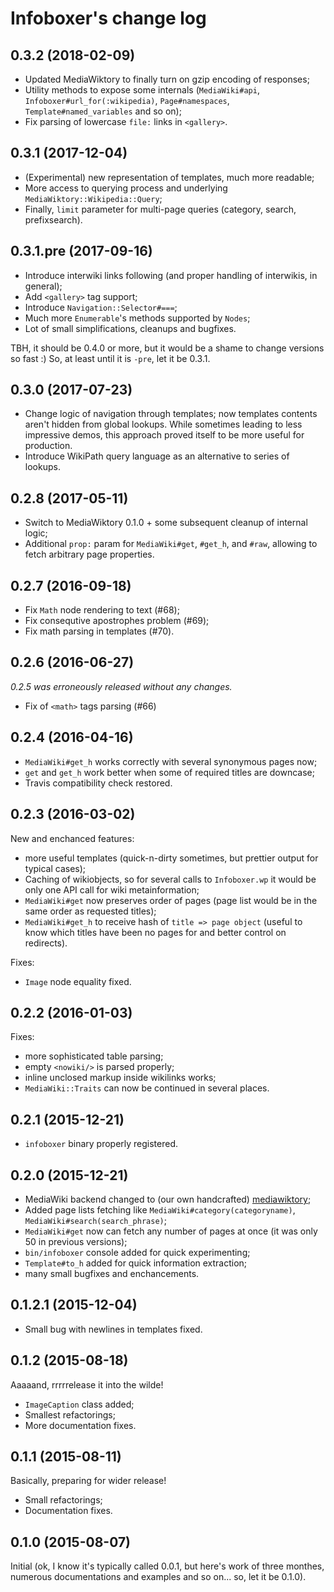 # Infoboxer's change log

## 0.3.2 (2018-02-09)

* Updated MediaWiktory to finally turn on gzip encoding of responses;
* Utility methods to expose some internals (`MediaWiki#api`, `Infoboxer#url_for(:wikipedia)`,
  `Page#namespaces`, `Template#named_variables` and so on);
* Fix parsing of lowercase `file:` links in `<gallery>`.

## 0.3.1 (2017-12-04)

* (Experimental) new representation of templates, much more readable;
* More access to querying process and underlying `MediaWiktory::Wikipedia::Query`;
* Finally, `limit` parameter for multi-page queries (category, search, prefixsearch).

## 0.3.1.pre (2017-09-16)

* Introduce interwiki links following (and proper handling of interwikis, in general);
* Add `<gallery>` tag support;
* Introduce `Navigation::Selector#===`;
* Much more `Enumerable`'s methods supported by `Nodes`;
* Lot of small simplifications, cleanups and bugfixes.

TBH, it should be 0.4.0 or more, but it would be a shame to change versions so fast :) So, at least
until it is `-pre`, let it be 0.3.1.

## 0.3.0 (2017-07-23)

* Change logic of navigation through templates; now templates contents aren't hidden from global
  lookups. While sometimes leading to less impressive demos, this approach proved itself to be more
  useful for production.
* Introduce WikiPath query language as an alternative to series of lookups.

## 0.2.8 (2017-05-11)

* Switch to MediaWiktory 0.1.0 + some subsequent cleanup of internal logic;
* Additional `prop:` param for `MediaWiki#get`, `#get_h`, and `#raw`, allowing to fetch arbitrary
  page properties.

## 0.2.7 (2016-09-18)

* Fix `Math` node rendering to text (#68);
* Fix consequtive apostrophes problem (#69);
* Fix math parsing in templates (#70).

## 0.2.6 (2016-06-27)

_0.2.5 was erroneously released without any changes._

* Fix of `<math>` tags parsing (#66)

## 0.2.4 (2016-04-16)

* `MediaWiki#get_h` works correctly with several synonymous pages now;
* `get` and `get_h` work better when some of required titles are downcase;
* Travis compatibility check restored.

## 0.2.3 (2016-03-02)

New and enchanced features:
* more useful templates (quick-n-dirty sometimes, but prettier output for
  typical cases);
* Caching of wikiobjects, so for several calls to `Infoboxer.wp` it would
  be only one API call for wiki metainformation;
* `MediaWiki#get` now preserves order of pages (page list would be in
  the same order as requested titles);
* `MediaWiki#get_h` to receive hash of `title => page object` (useful
  to know which titles have been no pages for and better control on
  redirects).

Fixes:
* `Image` node equality fixed.

## 0.2.2 (2016-01-03)

Fixes:
* more sophisticated table parsing;
* empty `<nowiki/>` is parsed properly;
* inline unclosed markup inside wikilinks works;
* `MediaWiki::Traits` can now be continued in several places.

## 0.2.1 (2015-12-21)

* `infoboxer` binary properly registered.

## 0.2.0 (2015-12-21)

* MediaWiki backend changed to (our own handcrafted)
  [mediawiktory](https://github.com/molybdenum-99/mediawiktory);
* Added page lists fetching like `MediaWiki#category(categoryname)`,
  `MediaWiki#search(search_phrase)`;
* `MediaWiki#get` now can fetch any number of pages at once (it was only
  50 in previous versions);
* `bin/infoboxer` console added for quick experimenting;
* `Template#to_h` added for quick information extraction;
* many small bugfixes and enchancements.

## 0.1.2.1 (2015-12-04)

* Small bug with newlines in templates fixed.

## 0.1.2 (2015-08-18)

Aaaaand, rrrrrelease it into the wilde!

* `ImageCaption` class added;
* Smallest refactorings;
* More documentation fixes.


## 0.1.1 (2015-08-11)

Basically, preparing for wider release!

* Small refactorings;
* Documentation fixes.

## 0.1.0 (2015-08-07)

Initial (ok, I know it's typically called 0.0.1, but here's work of
three monthes, numerous documentations and examples and so on... so, let
it be 0.1.0).

